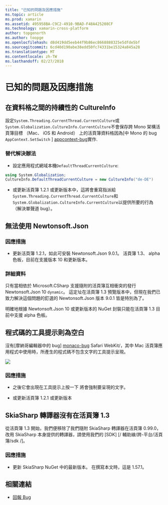 ```yaml
---
title: "已知的問題及因應措施"
ms.topic: article
ms.prod: xamarin
ms.assetid: 495958BA-C9C2-4910-9BAD-F48A425208CF
ms.technology: xamarin-cross-platform
author: topgenorth
ms.author: toopge
ms.openlocfilehash: d8d419dd5eeb44f9b86ec8668888325e5dfde5bf
ms.sourcegitcommit: 6cd40d190abe38edd50fc74331be15324a845a28
ms.translationtype: MT
ms.contentlocale: zh-TW
ms.lasthandoff: 02/27/2018
---
```

# <a name="known-issues--workarounds"></a>已知的問題及因應措施

## <a name="persistence-of-cultureinfo-across-cells"></a>在資料格之間的持續性的 CultureInfo

設定`System.Threading.CurrentThread.CurrentCulture`或`System.Globalization.CultureInfo.CurrentCulture`不會保存跨 Mono 架構活頁簿目標 （Mac、 iOS 和 Android） 上的活頁簿資料格因為[中 Mono 的 bug `AppContext.SetSwitch` ] [ appcontext-bug]實作.

### <a name="workarounds"></a>替代解決辦法

* 設定應用程式網域本機`DefaultThreadCurrentCulture`:
```csharp
using System.Globalization;
CultureInfo.DefaultThreadCurrentCulture = new CultureInfo("de-DE")
```

* 或更新活頁簿 1.2.1 或更新版本中，這將會重寫指派給`System.Threading.CurrentThread.CurrentCulture`和`System.Globalization.CultureInfo.CurrentCulture`以提供所要的行為 （解決單聲道 bug）。

## <a name="unable-to-use-newtonsoftjson"></a>無法使用 Newtonsoft.Json

### <a name="workaround"></a>因應措施

* 更新活頁簿 1.2.1，如此可安裝 Newtonsoft.Json 9.0.1。
  活頁簿 1.3、 alpha 色板，目前在支援版本 10 和更新版本。

### <a name="details"></a>詳細資料

只有當相依於 Microsoft.CSharp 支援隨附的活頁簿互相衝突的發行 Newtonsoft.Json 10 `dynamic`。 這定址在活頁簿 1.3 預覽版本中，但現在我們已致力解決這個問題的釘選的 Newtonsoft.Json 版本 9.0.1 皆是特別為了。

明確地根據 Newtonsoft.Json 10 或更新版本的 NuGet 封裝只能在活頁簿 1.3 目前中支援 alpha 色板。

## <a name="code-tooltips-are-blank"></a>程式碼的工具提示則為空白

沒有[摩納哥編輯器中的 bug] [ monaco-bug] Safari WebKit/，其中 Mac 活頁簿應用程式中使用時，所產生的程式碼不包含文字的工具提示呈現。

![](general-images/monaco-signature-help-bug.png)

### <a name="workaround"></a>因應措施

* 之後它會出現在工具提示上按一下 將會強制要呈現的文字。

* 或更新活頁簿 1.2.1 或更新版本

[appcontext-bug]: https://bugzilla.xamarin.com/show_bug.cgi?id=54448
[monaco-bug]: https://github.com/Microsoft/monaco-editor/issues/408

## <a name="skiasharp-renderers-are-missing-in-workbooks-13"></a>SkiaSharp 轉譯器沒有在活頁簿 1.3

從活頁簿 1.3 開始，我們便移除了我們隨附 SkiaSharp 轉譯器在活頁簿 0.99.0，改用 SkiaSharp 本身提供的轉譯器，請使用我們的 [SDK] [/ 輔助線/跨-平台/活頁簿/sdk /]。

### <a name="workaround"></a>因應措施

* 更新 SkiaSharp NuGet 中的最新版本。 在撰寫本文時，這是 1.57.1。

## <a name="related-links"></a>相關連結

- [回報 Bug](~/tools/workbooks/install.md#reporting-bugs)

